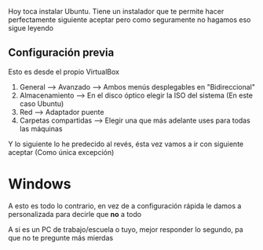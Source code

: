 Hoy toca instalar Ubuntu. Tiene un instalador que te permite hacer perfectamente siguiente aceptar pero como seguramente no hagamos eso sigue leyendo

## Configuración previa
Esto es desde el propio VirtualBox

1. General --> Avanzado --> Ambos menús desplegables en "Bidireccional"
2. Almacenamiento --> En el disco óptico elegir la ISO del sistema (En este caso Ubuntu)
3. Red --> Adaptador puente
4. Carpetas compartidas --> Elegir una que más adelante uses para todas las máquinas

Y lo siguiente lo he predecido al revés, ésta vez vamos a ir con siguiente aceptar (Como única excepción)

# Windows
A esto es todo lo contrario, en vez de a configuración rápida le damos a personalizada para decirle que **no** a todo

A si es un PC de trabajo/escuela o tuyo, mejor responder lo segundo, pa que no te pregunte más mierdas